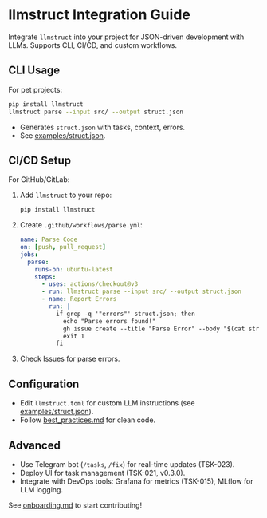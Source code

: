 # llmstruct Integration Guide

Integrate `llmstruct` into your project for JSON-driven development with LLMs. Supports CLI, CI/CD, and custom workflows.

## CLI Usage
For pet projects:
```bash
pip install llmstruct
llmstruct parse --input src/ --output struct.json
```
- Generates `struct.json` with tasks, context, errors.
- See [examples/struct.json](#examples/struct.json).

## CI/CD Setup
For GitHub/GitLab:
1. Add `llmstruct` to your repo:
   ```bash
   pip install llmstruct
   ```
2. Create `.github/workflows/parse.yml`:
   ```yaml
   name: Parse Code
   on: [push, pull_request]
   jobs:
     parse:
       runs-on: ubuntu-latest
       steps:
         - uses: actions/checkout@v3
         - run: llmstruct parse --input src/ --output struct.json
         - name: Report Errors
           run: |
             if grep -q '"errors"' struct.json; then
               echo "Parse errors found!"
               gh issue create --title "Parse Error" --body "$(cat struct.json | jq '.errors')"
               exit 1
             fi
   ```
3. Check Issues for parse errors.

## Configuration
- Edit `llmstruct.toml` for custom LLM instructions (see [examples/struct.json](#examples/struct.json)).
- Follow [best_practices.md](#best_practices.md) for clean code.

## Advanced
- Use Telegram bot (`/tasks`, `/fix`) for real-time updates (TSK-023).
- Deploy UI for task management (TSK-021, v0.3.0).
- Integrate with DevOps tools: Grafana for metrics (TSK-015), MLflow for LLM logging.

See [onboarding.md](#onboarding.md) to start contributing!